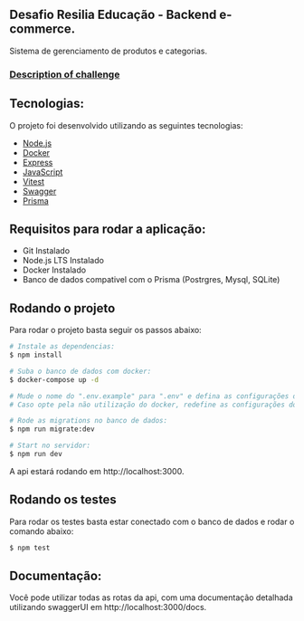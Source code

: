 ## Desafio Resilia Educação - Backend e-commerce.
Sistema de gerenciamento de produtos e categorias.

### [Description of challenge](https://github.com/Impact-Plataform/Banco-de-talentos/blob/main/backend/readme.md)

## Tecnologias:
O projeto foi desenvolvido utilizando as seguintes tecnologias:
- [Node.js](https://nodejs.org/)
- [Docker](https://www.docker.com/)
- [Express](https://expressjs.com/)
- [JavaScript](https://developer.mozilla.org/pt-BR/docs/Web/JavaScript)
- [Vitest](https://vitest.dev/)
- [Swagger](https://swagger.io/)
- [Prisma](https://www.prisma.io/)

## Requisitos para rodar a aplicação:
- Git Instalado
- Node.js LTS Instalado
- Docker Instalado
- Banco de dados compativel com o Prisma (Postrgres, Mysql, SQLite)

## Rodando o projeto
Para rodar o projeto basta seguir os passos abaixo:
```bash
# Instale as dependencias:
$ npm install

# Suba o banco de dados com docker:
$ docker-compose up -d

# Mude o nome do ".env.example" para ".env" e defina as configurações de sua preferência.
# Caso opte pela não utilização do docker, redefine as configurações do banco de acordo com o que for utilizar no ".env".

# Rode as migrations no banco de dados:
$ npm run migrate:dev

# Start no servidor:
$ npm run dev
```
A api estará rodando em http://localhost:3000.

## Rodando os testes
Para rodar os testes basta estar conectado com o banco de dados e rodar o comando abaixo:
```bash
$ npm test
```

## Documentação:
Você pode utilizar todas as rotas da api, com uma documentação detalhada utilizando swaggerUI em http://localhost:3000/docs.
